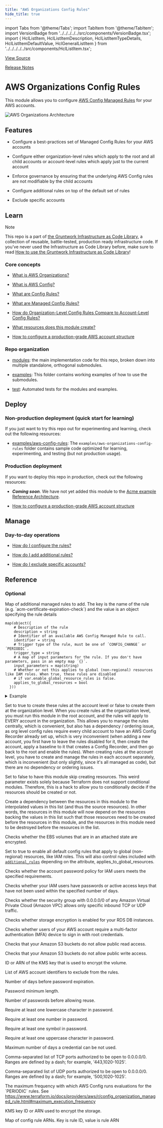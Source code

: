 ```yaml
---
title: "AWS Organizations Config Rules"
hide_title: true
---
```


import Tabs from '@theme/Tabs';
import TabItem from '@theme/TabItem';
import VersionBadge from '../../../../../src/components/VersionBadge.tsx';
import { HclListItem, HclListItemDescription, HclListItemTypeDetails, HclListItemDefaultValue, HclGeneralListItem } from '../../../../../src/components/HclListItem.tsx';

<a href="https://github.com/gruntwork-io/terraform-aws-security/tree/main/modules/aws-config-rules" className="link-button" title="View the source code for this module in GitHub.">View Source</a>

<a href="https://github.com/gruntwork-io/terraform-aws-security/releases?q=" className="link-button" title="Release notes for only the service catalog versions which impacted this service.">Release Notes</a>

# AWS Organizations Config Rules

This module allows you to configure [AWS Config Managed Rules](https://docs.aws.amazon.com/config/latest/developerguide/evaluate-config_use-managed-rules.html) for your AWS accounts.

![AWS Organizations Architecture](/img/reference/modules/terraform-aws-security/aws-config-rules/aws-config-rules-architecture.png)

## Features

*   Configure a best-practices set of Managed Config Rules for your AWS accounts

*   Configure either organization-level rules which apply to the root and all child accounts or account-level rules which apply just to the current account

*   Enforce governance by ensuring that the underlying AWS Config rules are not modifiable by the child accounts

*   Configure additional rules on top of the default set of rules

*   Exclude specific accounts

## Learn

Note

This repo is a part of [the Gruntwork Infrastructure as Code Library](https://gruntwork.io/infrastructure-as-code-library/), a collection of reusable, battle-tested, production ready infrastructure code. If you’ve never used the Infrastructure as Code Library before, make sure to read [How to use the Gruntwork Infrastructure as Code Library](https://gruntwork.io/guides/foundations/how-to-use-gruntwork-infrastructure-as-code-library/)!

### Core concepts

*   [What is AWS Organizations?](https://github.com/gruntwork-io/terraform-aws-security/tree/main/modules/aws-organizations/core-concepts.md#what-is-aws-organizations)

*   [What is AWS Config?](https://github.com/gruntwork-io/terraform-aws-security/tree/main/modules/aws-config/core-concepts.md#what-is-aws-config)

*   [What are Config Rules?](https://github.com/gruntwork-io/terraform-aws-security/tree/main/modules/aws-config/core-concepts.md#what-are-config-rules)

*   [What are Managed Config Rules?](https://github.com/gruntwork-io/terraform-aws-security/tree/main/modules/aws-config-rules/core-concepts.md#what-are-managed-config-rules)

*   [How do Organization-Level Config Rules Compare to Account-Level Config Rules?](https://github.com/gruntwork-io/terraform-aws-security/tree/main/modules/aws-config-rules/core-concepts.md#how-do-organization-level-config-rules-compare-to-account-level-config-rules)

*   [What resources does this module create?](https://github.com/gruntwork-io/terraform-aws-security/tree/main/modules/aws-config-rules/core-concepts.md#what-resources-does-this-module-create)

*   [How to configure a production-grade AWS account structure](https://gruntwork.io/guides/foundations/how-to-configure-production-grade-aws-account-structure/)

### Repo organization

*   [modules](https://github.com/gruntwork-io/terraform-aws-security/tree/main/modules): the main implementation code for this repo, broken down into multiple standalone, orthogonal submodules.

*   [examples](https://github.com/gruntwork-io/terraform-aws-security/tree/main/examples): This folder contains working examples of how to use the submodules.

*   [test](https://github.com/gruntwork-io/terraform-aws-security/tree/main/test): Automated tests for the modules and examples.

## Deploy

### Non-production deployment (quick start for learning)

If you just want to try this repo out for experimenting and learning, check out the following resources:

*   [examples/aws-config-rules](https://github.com/gruntwork-io/terraform-aws-security/tree/main/examples/aws-config-rules): The `examples/aws-organizations-config-rules` folder contains sample code optimized for learning, experimenting, and testing (but not production usage).

### Production deployment

If you want to deploy this repo in production, check out the following resources:

*   ***Coming soon***. We have not yet added this module to the [Acme example Reference Architecture](https://github.com/gruntwork-io/infrastructure-modules-multi-account-acme).

*   [How to configure a production-grade AWS account structure](https://gruntwork.io/guides/foundations/how-to-configure-production-grade-aws-account-structure/)

## Manage

### Day-to-day operations

*   [How do I configure the rules?](https://github.com/gruntwork-io/terraform-aws-security/tree/main/modules/aws-config-rules/core-concepts.md#how-do-i-configure-the-rules)

*   [How do I add additional rules?](https://github.com/gruntwork-io/terraform-aws-security/tree/main/modules/aws-config-rules/core-concepts.md#how-do-i-add-additional-rules)

*   [How do I exclude specific accounts?](https://github.com/gruntwork-io/terraform-aws-security/tree/main/modules/aws-config-rules/core-concepts.md#how-do-i-exclude-specific-accounts)




## Reference

<Tabs>
<TabItem value="inputs" label="Inputs" default>

### Optional

<HclListItem name="additional_rules" requirement="optional" type="map(object(…))">
<HclListItemDescription>

Map of additional managed rules to add. The key is the name of the rule (e.g. ´acm-certificate-expiration-check´) and the value is an object specifying the rule details

</HclListItemDescription>
<HclListItemTypeDetails>

```hcl
map(object({
    # Description of the rule
    description = string
    # Identifier of an available AWS Config Managed Rule to call.
    identifier = string
    # Trigger type of the rule, must be one of ´CONFIG_CHANGE´ or ´PERIODIC´.
    trigger_type = string
    # A map of input parameters for the rule. If you don't have parameters, pass in an empty map ´{}´.
    input_parameters = map(string)
    # Whether or not this applies to global (non-regional) resources like IAM roles. When true, these rules are disabled
    # if var.enable_global_resource_rules is false.
    applies_to_global_resources = bool
  }))
```

</HclListItemTypeDetails>
<HclListItemDefaultValue defaultValue="{}"/>
<HclGeneralListItem title="Examples">
<details>
  <summary>Example</summary>


```hcl
   additional_rules = {
     acm-certificate-expiration-check = {
       description                 = "Checks whether ACM Certificates in your account are marked for expiration within the specified number of days.",
       identifier                  = "ACM_CERTIFICATE_EXPIRATION_CHECK",
       trigger_type                = "PERIODIC",
       input_parameters            = { "daysToExpiration": "14"},
       applies_to_global_resources = false
     }
   }

```
</details>

</HclGeneralListItem>
</HclListItem>

<HclListItem name="create_account_rules" requirement="optional" type="bool">
<HclListItemDescription>

Set to true to create these rules at the account level or false to create them at the organization level. When you create rules at the organization level, you must run this module in the root account, and the rules will apply to EVERY account in the organization. This allows you to manage the rules centrally, which is convenient, but also has a dependency / ordering issue, as org level config rules require every child account to have an AWS Config Recorder already set up, which is very inconvenient (when adding a new account, you first have to leave the rules disabled for it, then create the account, apply a baseline to it that creates a Config Recorder, and then go back to the root and enable the rules). When creating rules at the account level, you have to create and manage the rules in each account separately, which is inconvenient (but only slightly, since it's all managed as code), but there are no dependency or ordering issues.

</HclListItemDescription>
<HclListItemDefaultValue defaultValue="false"/>
</HclListItem>

<HclListItem name="create_resources" requirement="optional" type="bool">
<HclListItemDescription>

Set to false to have this module skip creating resources. This weird parameter exists solely because Terraform does not support conditional modules. Therefore, this is a hack to allow you to conditionally decide if the resources should be created or not.

</HclListItemDescription>
<HclListItemDefaultValue defaultValue="true"/>
</HclListItem>

<HclListItem name="dependencies" requirement="optional" type="list(string)">
<HclListItemDescription>

Create a dependency between the resources in this module to the interpolated values in this list (and thus the source resources). In other words, the resources in this module will now depend on the resources backing the values in this list such that those resources need to be created before the resources in this module, and the resources in this module need to be destroyed before the resources in the list.

</HclListItemDescription>
<HclListItemDefaultValue defaultValue="[]"/>
</HclListItem>

<HclListItem name="enable_encrypted_volumes" requirement="optional" type="bool">
<HclListItemDescription>

Checks whether the EBS volumes that are in an attached state are encrypted.

</HclListItemDescription>
<HclListItemDefaultValue defaultValue="true"/>
</HclListItem>

<HclListItem name="enable_global_resource_rules" requirement="optional" type="bool">
<HclListItemDescription>

Set to true to enable all default config rules that apply to global (non-regional) resources, like IAM roles. This will also control rules included with <a href="#additional_rules"><code>additional_rules</code></a> depending on the attribute, applies_to_global_resources.

</HclListItemDescription>
<HclListItemDefaultValue defaultValue="true"/>
</HclListItem>

<HclListItem name="enable_iam_password_policy" requirement="optional" type="bool">
<HclListItemDescription>

Checks whether the account password policy for IAM users meets the specified requirements.

</HclListItemDescription>
<HclListItemDefaultValue defaultValue="true"/>
</HclListItem>

<HclListItem name="enable_iam_user_unused_credentials_check" requirement="optional" type="bool">
<HclListItemDescription>

Checks whether your IAM users have passwords or active access keys that have not been used within the specified number of days.

</HclListItemDescription>
<HclListItemDefaultValue defaultValue="true"/>
</HclListItem>

<HclListItem name="enable_insecure_sg_rules" requirement="optional" type="bool">
<HclListItemDescription>

Checks whether the security group with 0.0.0.0/0 of any Amazon Virtual Private Cloud (Amazon VPC) allows only specific inbound TCP or UDP traffic.

</HclListItemDescription>
<HclListItemDefaultValue defaultValue="true"/>
</HclListItem>

<HclListItem name="enable_rds_storage_encrypted" requirement="optional" type="bool">
<HclListItemDescription>

Checks whether storage encryption is enabled for your RDS DB instances.

</HclListItemDescription>
<HclListItemDefaultValue defaultValue="true"/>
</HclListItem>

<HclListItem name="enable_root_account_mfa" requirement="optional" type="bool">
<HclListItemDescription>

Checks whether users of your AWS account require a multi-factor authentication (MFA) device to sign in with root credentials.

</HclListItemDescription>
<HclListItemDefaultValue defaultValue="true"/>
</HclListItem>

<HclListItem name="enable_s3_bucket_public_read_prohibited" requirement="optional" type="bool">
<HclListItemDescription>

Checks that your Amazon S3 buckets do not allow public read access.

</HclListItemDescription>
<HclListItemDefaultValue defaultValue="true"/>
</HclListItem>

<HclListItem name="enable_s3_bucket_public_write_prohibited" requirement="optional" type="bool">
<HclListItemDescription>

Checks that your Amazon S3 buckets do not allow public write access.

</HclListItemDescription>
<HclListItemDefaultValue defaultValue="true"/>
</HclListItem>

<HclListItem name="encrypted_volumes_kms_id" requirement="optional" type="string">
<HclListItemDescription>

ID or ARN of the KMS key that is used to encrypt the volume.

</HclListItemDescription>
<HclListItemDefaultValue defaultValue="null"/>
</HclListItem>

<HclListItem name="excluded_accounts" requirement="optional" type="list(string)">
<HclListItemDescription>

List of AWS account identifiers to exclude from the rules.

</HclListItemDescription>
<HclListItemDefaultValue defaultValue="[]"/>
</HclListItem>

<HclListItem name="iam_password_policy_max_password_age" requirement="optional" type="number">
<HclListItemDescription>

Number of days before password expiration.

</HclListItemDescription>
<HclListItemDefaultValue defaultValue="30"/>
</HclListItem>

<HclListItem name="iam_password_policy_minimum_password_length" requirement="optional" type="number">
<HclListItemDescription>

Password minimum length.

</HclListItemDescription>
<HclListItemDefaultValue defaultValue="16"/>
</HclListItem>

<HclListItem name="iam_password_policy_password_reuse_prevention" requirement="optional" type="number">
<HclListItemDescription>

Number of passwords before allowing reuse.

</HclListItemDescription>
<HclListItemDefaultValue defaultValue="5"/>
</HclListItem>

<HclListItem name="iam_password_policy_require_lowercase_characters" requirement="optional" type="bool">
<HclListItemDescription>

Require at least one lowercase character in password.

</HclListItemDescription>
<HclListItemDefaultValue defaultValue="true"/>
</HclListItem>

<HclListItem name="iam_password_policy_require_numbers" requirement="optional" type="bool">
<HclListItemDescription>

Require at least one number in password.

</HclListItemDescription>
<HclListItemDefaultValue defaultValue="true"/>
</HclListItem>

<HclListItem name="iam_password_policy_require_symbols" requirement="optional" type="bool">
<HclListItemDescription>

Require at least one symbol in password.

</HclListItemDescription>
<HclListItemDefaultValue defaultValue="true"/>
</HclListItem>

<HclListItem name="iam_password_policy_require_uppercase_characters" requirement="optional" type="bool">
<HclListItemDescription>

Require at least one uppercase character in password.

</HclListItemDescription>
<HclListItemDefaultValue defaultValue="true"/>
</HclListItem>

<HclListItem name="iam_user_max_credential_usage_age" requirement="optional" type="number">
<HclListItemDescription>

Maximum number of days a credential can be not used.

</HclListItemDescription>
<HclListItemDefaultValue defaultValue="90"/>
</HclListItem>

<HclListItem name="insecure_sg_rules_authorized_tcp_ports" requirement="optional" type="string">
<HclListItemDescription>

Comma-separated list of TCP ports authorized to be open to 0.0.0.0/0. Ranges are defined by a dash; for example, '443,1020-1025'.

</HclListItemDescription>
<HclListItemDefaultValue defaultValue="null"/>
</HclListItem>

<HclListItem name="insecure_sg_rules_authorized_udp_ports" requirement="optional" type="string">
<HclListItemDescription>

Comma-separated list of UDP ports authorized to be open to 0.0.0.0/0. Ranges are defined by a dash; for example, '500,1020-1025'.

</HclListItemDescription>
<HclListItemDefaultValue defaultValue="null"/>
</HclListItem>

<HclListItem name="maximum_execution_frequency" requirement="optional" type="string">
<HclListItemDescription>

The maximum frequency with which AWS Config runs evaluations for the ´PERIODIC´ rules. See https://www.terraform.io/docs/providers/aws/r/config_organization_managed_rule.html#maximum_execution_frequency

</HclListItemDescription>
<HclListItemDefaultValue defaultValue="&quot;TwentyFour_Hours&quot;"/>
</HclListItem>

<HclListItem name="rds_storage_encrypted_kms_id" requirement="optional" type="string">
<HclListItemDescription>

KMS key ID or ARN used to encrypt the storage.

</HclListItemDescription>
<HclListItemDefaultValue defaultValue="null"/>
</HclListItem>

</TabItem>
<TabItem value="outputs" label="Outputs">

<HclListItem name="config_rule_arns">
<HclListItemDescription>

Map of config rule ARNs. Key is rule ID, value is rule ARN

</HclListItemDescription>
</HclListItem>

</TabItem>
</Tabs>


<!-- ##DOCS-SOURCER-START
{
  "originalSources": [
    "https://github.com/gruntwork-io/terraform-aws-security/tree/modules/aws-config-rules/readme.adoc",
    "https://github.com/gruntwork-io/terraform-aws-security/tree/modules/aws-config-rules/variables.tf",
    "https://github.com/gruntwork-io/terraform-aws-security/tree/modules/aws-config-rules/outputs.tf"
  ],
  "sourcePlugin": "module-catalog-api",
  "hash": "0efb1afa071e0e209ba6bd7731f2a560"
}
##DOCS-SOURCER-END -->

